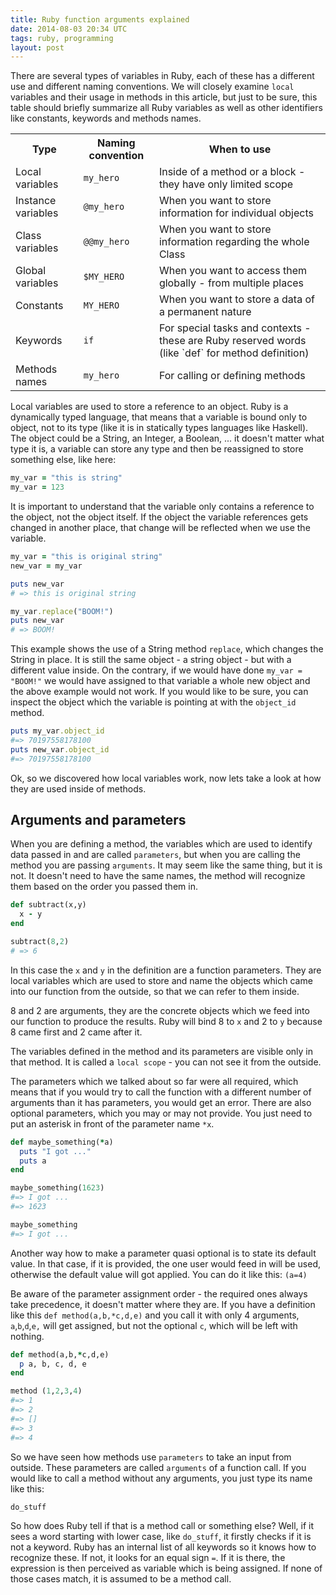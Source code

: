 ```yaml
---
title: Ruby function arguments explained
date: 2014-08-03 20:34 UTC
tags: ruby, programming
layout: post
---
```


There are several types of variables in Ruby, each of these has a
different use and different naming conventions. We will closely examine
`local` variables and their usage in methods in this article, but just
to be sure, this table should briefly summarize all Ruby variables as
well as other identifiers like constants, keywords and methods names.

<table class="table">
 <tr>
    <th> Type </th>
    <th> Naming convention </th>
    <th> When to use </th>
  </tr>
<tr>
  <td>Local variables </td>
  <td><code>my_hero</code> </td>
  <td>Inside of a method or a block - they have only limited scope </td>
</tr>
<tr>
<td>Instance variables </td>
<td><code>@my_hero</code> </td>
<td>When you want to store information for individual objects </td>
</tr>
<tr>
  <td>Class variables </td>
  <td><code>@@my_hero</code> </td>
  <td>When you want to store information regarding the whole Class </td>
</tr>
<tr>
  <td>Global variables </td>
  <td><code>$MY_HERO</code> </td>
  <td>When you want to access them globally - from multiple places </td>
</tr>
<tr>
  <td>Constants </td>
  <td><code>MY_HERO</code> </td>
  <td>When you want to store a data of a permanent nature </td>
</tr>
<tr>
  <td>Keywords </td>
  <td><code>if</code> </td>
  <td>For special tasks and contexts - these are Ruby reserved words (like `def` for method definition) </td>
</tr>
<tr>
  <td>Methods names </td>
  <td><code>my_hero</code> </td>
  <td>For calling or defining methods </td>
</tr>
</table>

Local variables are used to store a reference to an object. Ruby is a
dynamically typed language, that means that a variable is bound only to
object, not to its type (like it is in statically types languages like
Haskell). The object could be a String, an Integer, a Boolean, ... it
doesn't matter what type it is, a variable can store any type and then
be reassigned to store something else, like here:

```ruby
my_var = "this is string"
my_var = 123
```

It is important to understand that the variable only contains a
reference to the object, not the object itself. If the object the
variable references gets changed in another place, that change will be
reflected when we use the variable.

```ruby
my_var = "this is original string"
new_var = my_var

puts new_var
# => this is original string

my_var.replace("BOOM!")
puts new_var
# => BOOM!
```

This example shows the use of a String method `replace`, which changes
the String in place. It is still the same object - a string object - but
with a different value inside. On the contrary, if we would have done
`my_var = "BOOM!"` we would have assigned to that variable a whole new
object and the above example would not work. If you would like to be
sure, you can inspect the object which the variable is pointing at with
the `object_id` method.

```ruby
puts my_var.object_id
#=> 70197558178100
puts new_var.object_id
#=> 70197558178100
```

Ok, so we discovered how local variables work, now lets take a look at
how they are used inside of methods.

## Arguments and parameters

When you are defining a method, the variables which are used to identify
data passed in and are called `parameters`, but when you are calling the
method you are passing `arguments`. It may seem like the same thing, but
it is not. It doesn't need to have the same names, the method will
recognize them based on the order you passed them in.

```ruby
def subtract(x,y)
  x - y
end

subtract(8,2)
# => 6
```

In this case the `x` and `y` in the definition are a function
parameters. They are local variables which are used to store and name
the objects which came into our function from the outside, so that we
can refer to them inside.

8 and 2 are arguments, they are the concrete objects which we feed
into our function to produce the results. Ruby will bind 8 to `x` and 2 to
`y` because 8 came first and 2 came after it.

The variables defined in the method and its parameters are visible
only in that method. It is called a `local scope` - you can not see it
from the outside.

The parameters which we talked about so far were all required, which
means that if you would try to call the function with a different number
of arguments than it has parameters, you would get an error. There are
also optional parameters, which you may or may not provide. You just
need to put an asterisk in front of the parameter name `*x`.

```ruby
def maybe_something(*a)
  puts "I got ..."
  puts a
end

maybe_something(1623)
#=> I got ...
#=> 1623

maybe_something
#=> I got ...
```

Another way how to make a parameter quasi optional is to state its
default value. In that case, if it is provided, the one user would feed
in will be used, otherwise the default value will got applied. You can
do it like this: `(a=4)`

Be aware of the parameter assignment order - the required ones always
take precedence, it doesn't matter where they are. If you have a
definition like this `def method(a,b,*c,d,e)` and you call it with only
4 arguments, `a`,`b`,`d`,`e,` will get assigned, but not the optional
`c`, which will be left with nothing.

```ruby
def method(a,b,*c,d,e)
  p a, b, c, d, e
end

method (1,2,3,4)
#=> 1
#=> 2
#=> []
#=> 3
#=> 4
```

So we have seen how methods use `parameters` to take an input from outside.
These parameters are called `arguments` of a function call. If you
would like to call a method without any arguments, you just type its
name like this:

```ruby
do_stuff
```

So how does Ruby tell if that is a method call or something else? Well,
if it sees a word starting with lower case, like `do_stuff`, it firstly
checks if it is not a keyword. Ruby has an internal list of all keywords
so it knows how to recognize these. If not, it looks for an equal sign `=`.
If it is there, the expression is then perceived as variable which is
being assigned. If none of those cases match, it is assumed to be a
method call.

